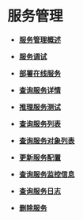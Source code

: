 # 服务管理<a name="modelarts_04_0199"></a>

-   **[服务管理概述](服务管理概述.md)**  

-   **[服务调试](服务调试.md)**  

-   **[部署在线服务](部署在线服务.md)**  

-   **[查询服务详情](查询服务详情.md)**  

-   **[推理服务测试](推理服务测试.md)**  

-   **[查询服务列表](查询服务列表.md)**  

-   **[查询服务对象列表](查询服务对象列表.md)**  

-   **[更新服务配置](更新服务配置.md)**  

-   **[查询服务监控信息](查询服务监控信息.md)**  

-   **[查询服务日志](查询服务日志.md)**  

-   **[删除服务](删除服务.md)**  


